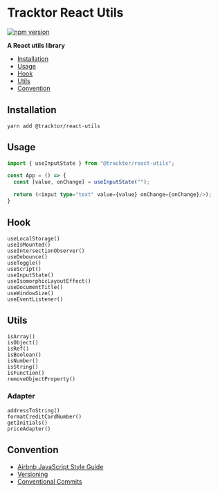 #  Tracktor React Utils 

[![npm version](https://badge.fury.io/js/@tracktor%2Freact-utils.svg)](https://badge.fury.io/js/@tracktor%2Freact-utils)

**A React utils library**

- [Installation](#Installation)
- [Usage](#Usage)
- [Hook](#Hook)
- [Utils](#Utils)
- [Convention](#Convention)

## Installation

```console
yarn add @tracktor/react-utils
```

## Usage

```typescript jsx
import { useInputState } from "@tracktor/react-utils";

const App = () => {
  const [value, onChange] = useInputState("");

  return (<input type="text" value={value} onChange={onChange}/>);
}
```

## Hook
`useLocalStorage()`  
`useIsMounted()`  
`useIntersectionObserver()`  
`useDebounce()`  
`useToggle()`  
`useScript()`  
`useInputState()`  
`useIsomorphicLayoutEffect()`  
`useDocumentTitle()`  
`useWindowSize()`  
`useEventListener()`

## Utils
`isArray()`  
`isObject()`  
`isRef()`  
`isBoolean()`  
`isNumber()`  
`isString()`  
`isFunction()`  
`removeObjectProperty()`  


### Adapter
`addressToString()`  
`formatCreditCardNumber()`  
`getInitials()`  
`priceAdapter()`

## Convention

- [Airbnb JavaScript Style Guide](https://github.com/airbnb/javascript)
- [Versioning](https://semver.org)
- [Conventional Commits](https://www.conventionalcommits.org)
